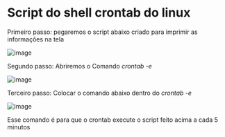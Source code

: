 # Script do shell crontab do linux


Primeiro passo: pegaremos o script abaixo criado para imprimir as informações na tela

![image](https://github.com/gabiel98/script_do_shell_crontab_do_linux/assets/100876842/86a9b6d4-d31a-4cf9-9834-88b781f8d45f)

Segundo passo: Abriremos o Comando *crontab -e*

![image](https://github.com/gabiel98/script_do_shell_crontab_do_linux/assets/100876842/de609cab-de1c-46aa-895b-17d48c490832)

Terceiro passo: Colocar o comando abaixo dentro do *crontab -e*

![image](https://github.com/gabiel98/script_do_shell_crontab_do_linux/assets/100876842/2050e506-942e-4238-8de3-cadfd677d2b3)

Esse comando é para que o crontab execute o script feito acima a cada 5 minutos
